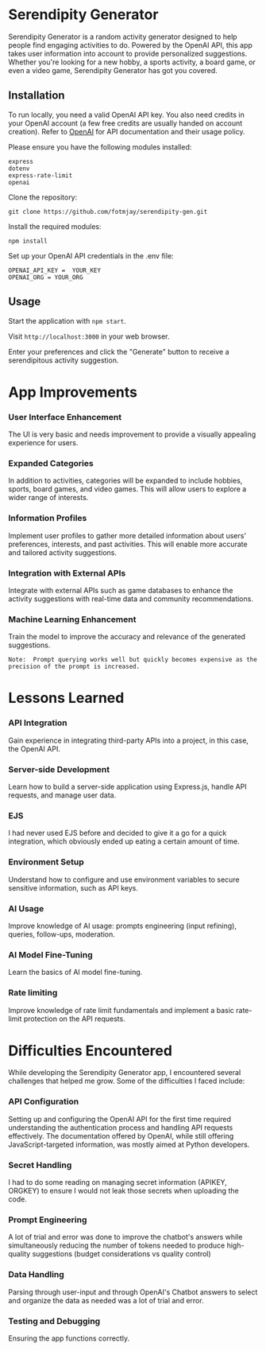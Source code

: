 # Serendipity Generator

Serendipity Generator is a random activity generator designed to help people find engaging activities to do. Powered by the OpenAI API, this app takes user information into account to provide personalized suggestions. Whether you're looking for a new hobby, a sports activity, a board game, or even a video game, Serendipity Generator has got you covered.

## Installation

To run locally, you need a valid OpenAI API key. You also need credits in your OpenAI account (a few free credits are usually handed on account creation). Refer to [OpenAI](https://platform.openai.com/docs/introduction) for API documentation and their usage policy.

Please ensure you have the following modules installed:

```
express
dotenv
express-rate-limit
openai
```

Clone the repository:

```
git clone https://github.com/fotmjay/serendipity-gen.git
```

Install the required modules:

```
npm install
```

Set up your OpenAI API credentials in the .env file:

```
OPENAI_API_KEY =  YOUR_KEY
OPENAI_ORG = YOUR_ORG
```

## Usage

Start the application with `npm start`.

Visit `http://localhost:3000` in your web browser.

Enter your preferences and click the "Generate" button to receive a serendipitous activity suggestion.

# App Improvements

### User Interface Enhancement

The UI is very basic and needs improvement to provide a visually appealing experience for users.

### Expanded Categories

In addition to activities, categories will be expanded to include hobbies, sports, board games, and video games. This will allow users to explore a wider range of interests.

### Information Profiles

Implement user profiles to gather more detailed information about users' preferences, interests, and past activities. This will enable more accurate and tailored activity suggestions.

### Integration with External APIs

Integrate with external APIs such as game databases to enhance the activity suggestions with real-time data and community recommendations.

### Machine Learning Enhancement

Train the model to improve the accuracy and relevance of the generated suggestions.

```
Note:  Prompt querying works well but quickly becomes expensive as the precision of the prompt is increased.
```

# Lessons Learned

### API Integration

Gain experience in integrating third-party APIs into a project, in this case, the OpenAI API.

### Server-side Development

Learn how to build a server-side application using Express.js, handle API requests, and manage user data.

### EJS

I had never used EJS before and decided to give it a go for a quick integration, which obviously ended up eating a certain amount of time.

### Environment Setup

Understand how to configure and use environment variables to secure sensitive information, such as API keys.

### AI Usage

Improve knowledge of AI usage: prompts engineering (input refining), queries, follow-ups, moderation.

### AI Model Fine-Tuning

Learn the basics of AI model fine-tuning.

### Rate limiting

Improve knowledge of rate limit fundamentals and implement a basic rate-limit protection on the API requests.

# Difficulties Encountered

While developing the Serendipity Generator app, I encountered several challenges that helped me grow. Some of the difficulties I faced include:

### API Configuration

Setting up and configuring the OpenAI API for the first time required understanding the authentication process and handling API requests effectively. The documentation offered by OpenAI, while still offering JavaScript-targeted information, was mostly aimed at Python developers.

### Secret Handling

I had to do some reading on managing secret information (APIKEY, ORGKEY) to ensure I would not leak those secrets when uploading the code.

### Prompt Engineering

A lot of trial and error was done to improve the chatbot's answers while simultaneously reducing the number of tokens needed to produce high-quality suggestions (budget considerations vs quality control)

### Data Handling

Parsing through user-input and through OpenAI's Chatbot answers to select and organize the data as needed was a lot of trial and error.

### Testing and Debugging

Ensuring the app functions correctly.
